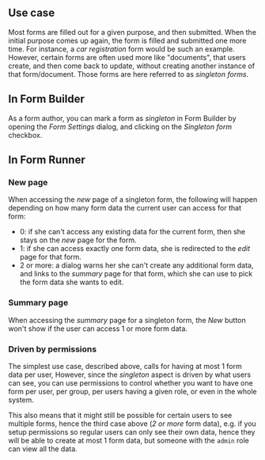 ## Use case

Most forms are filled out for a given purpose, and then submitted. When the initial purpose comes up again, the form is filled and submitted one more time. For instance, a *car registration* form would be such an example. However, certain forms are often used more like "documents", that users create, and then come back to update, without creating another instance of that form/document. Those forms are here referred to as *singleton forms*.

## In Form Builder

As a form author, you can mark a form as *singleton* in Form Builder by opening the *Form Settings* dialog, and clicking on the *Singleton form* checkbox.

## In Form Runner

### New page

When accessing the *new* page of a singleton form, the following will happen depending on how many form data the current user can access for that form:

- 0: if she can't access any existing data for the current form, then she stays on the *new* page for the form.
- 1: if she can access exactly one form data, she is redirected to the *edit* page for that form.
- 2 or more: a dialog warns her she can't create any additional form data, and links to the *summary* page for that form, which she can use to pick the form data she wants to edit.

### Summary page

When accessing the *summary* page for a singleton form, the *New* button won't show if the user can access 1 or more form data.

### Driven by permissions

The simplest use case, described above, calls for having at most 1 form data per user, However, since the *singleton* aspect is driven by what users can see, you can use permissions to control whether you want to have one form per user, per group, per users having a given role, or even in the whole system.

This also means that it might still be possible for certain users to see multiple forms, hence the third case above (*2 or more* form data), e.g. if you setup permissions so regular users can only see their own data, hence they will be able to create at most 1 form data, but someone with the `admin` role can view all the data.